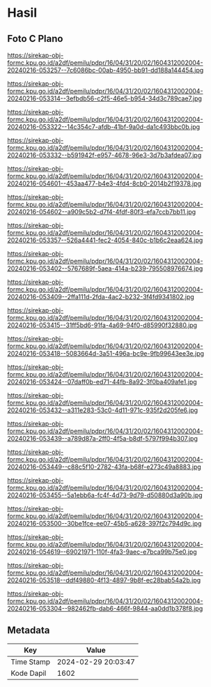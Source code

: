 # Hasil

## Foto C Plano

https://sirekap-obj-formc.kpu.go.id/a2df/pemilu/pdpr/16/04/31/20/02/1604312002004-20240216-053257--7c6086bc-00ab-4950-bb91-dd188a144454.jpg

https://sirekap-obj-formc.kpu.go.id/a2df/pemilu/pdpr/16/04/31/20/02/1604312002004-20240216-053314--3efbdb56-c2f5-46e5-b954-34d3c789cae7.jpg

https://sirekap-obj-formc.kpu.go.id/a2df/pemilu/pdpr/16/04/31/20/02/1604312002004-20240216-053322--14c354c7-afdb-41bf-9a0d-da1c493bbc0b.jpg

https://sirekap-obj-formc.kpu.go.id/a2df/pemilu/pdpr/16/04/31/20/02/1604312002004-20240216-053332--b591942f-e957-4678-96e3-3d7b3afdea07.jpg

https://sirekap-obj-formc.kpu.go.id/a2df/pemilu/pdpr/16/04/31/20/02/1604312002004-20240216-054601--453aa477-b4e3-4fd4-8cb0-2014b2f19378.jpg

https://sirekap-obj-formc.kpu.go.id/a2df/pemilu/pdpr/16/04/31/20/02/1604312002004-20240216-054602--a909c5b2-d7f4-4fdf-80f3-efa7ccb7bb11.jpg

https://sirekap-obj-formc.kpu.go.id/a2df/pemilu/pdpr/16/04/31/20/02/1604312002004-20240216-053357--526a4441-fec2-4054-840c-b1b6c2eaa624.jpg

https://sirekap-obj-formc.kpu.go.id/a2df/pemilu/pdpr/16/04/31/20/02/1604312002004-20240216-053402--5767689f-5aea-414a-b239-795508976674.jpg

https://sirekap-obj-formc.kpu.go.id/a2df/pemilu/pdpr/16/04/31/20/02/1604312002004-20240216-053409--2ffa111d-2fda-4ac2-b232-3f4fd9341802.jpg

https://sirekap-obj-formc.kpu.go.id/a2df/pemilu/pdpr/16/04/31/20/02/1604312002004-20240216-053415--31ff5bd6-91fa-4a69-94f0-d85990f32880.jpg

https://sirekap-obj-formc.kpu.go.id/a2df/pemilu/pdpr/16/04/31/20/02/1604312002004-20240216-053418--5083664d-3a51-496a-bc9e-9fb99643ee3e.jpg

https://sirekap-obj-formc.kpu.go.id/a2df/pemilu/pdpr/16/04/31/20/02/1604312002004-20240216-053424--07daff0b-ed71-44fb-8a92-3f0ba409afe1.jpg

https://sirekap-obj-formc.kpu.go.id/a2df/pemilu/pdpr/16/04/31/20/02/1604312002004-20240216-053432--a311e283-53c0-4d11-971c-935f2d205fe6.jpg

https://sirekap-obj-formc.kpu.go.id/a2df/pemilu/pdpr/16/04/31/20/02/1604312002004-20240216-053439--a789d87a-2ff0-4f5a-b8df-5797f994b307.jpg

https://sirekap-obj-formc.kpu.go.id/a2df/pemilu/pdpr/16/04/31/20/02/1604312002004-20240216-053449--c88c5f10-2782-43fa-b68f-e273c49a8883.jpg

https://sirekap-obj-formc.kpu.go.id/a2df/pemilu/pdpr/16/04/31/20/02/1604312002004-20240216-053455--5a1ebb6a-fc4f-4d73-9d79-d50880d3a90b.jpg

https://sirekap-obj-formc.kpu.go.id/a2df/pemilu/pdpr/16/04/31/20/02/1604312002004-20240216-053500--30be1fce-ee07-45b5-a628-397f2c794d9c.jpg

https://sirekap-obj-formc.kpu.go.id/a2df/pemilu/pdpr/16/04/31/20/02/1604312002004-20240216-054619--69021971-110f-4fa3-9aec-e7bca99b75e0.jpg

https://sirekap-obj-formc.kpu.go.id/a2df/pemilu/pdpr/16/04/31/20/02/1604312002004-20240216-053518--ddf49880-4f13-4897-9b8f-ec28bab54a2b.jpg

https://sirekap-obj-formc.kpu.go.id/a2df/pemilu/pdpr/16/04/31/20/02/1604312002004-20240216-053304--982462fb-dab6-466f-9844-aa0dd1b378f8.jpg


## Metadata

| Key        | Value               |
| ---------- | ------------------- |
| Time Stamp | 2024-02-29 20:03:47 |
| Kode Dapil | 1602                |



